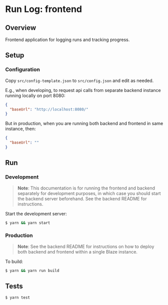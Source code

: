 # Run Log: frontend

## Overview
Frontend application for logging runs and tracking progress.

## Setup

### Configuration

Copy `src/config-template.json` to `src/config.json` and edit as needed.

E.g., when developing, to request api calls from separate backend instance running locally on port 8080:

```json
{
  "baseUrl": "http://localhost:8080/"
}
```

But in production, when you are running both backend and frontend in same instance, then:

```json
{
  "baseUrl": ""
}
```

## Run

### Development

> **Note**: This documentation is for running the frontend and backend separately for development purposes, in which case you should start the backend server beforehand. See the backend README for instructions.

Start the development server:

```sh
$ yarn && yarn start
```

### Production

> **Note**: See the backend README for instructions on how to deploy both backend and frontend within a single Blaze instance.

To build:

```sh
$ yarn && yarn run build
```

## Tests

```sh
$ yarn test
```

